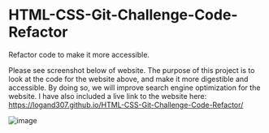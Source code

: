 # HTML-CSS-Git-Challenge-Code-Refactor
Refactor code to make it more accessible.

Please see screenshot below of website. The purpose of this project is to look at the code for the website above, and make it more digestible and accessible. By doing so, we will improve search engine optimization for the website. I have also included a live link to the website here: https://logand307.github.io/HTML-CSS-Git-Challenge-Code-Refactor/


![image](https://user-images.githubusercontent.com/92386527/140659538-4216423d-a4e6-407d-b5b8-110eeac80cff.png)


